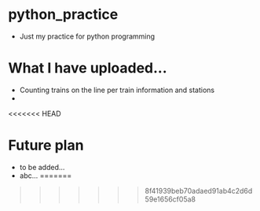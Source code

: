 # python_practice
- Just my practice for python programming

# What I have uploaded...
- Counting trains on the line per train information and stations 
-  
<<<<<<< HEAD
# Future plan
- to be added...
- abc...
=======
>>>>>>> 8f41939beb70adaed91ab4c2d6d59e1656cf05a8
